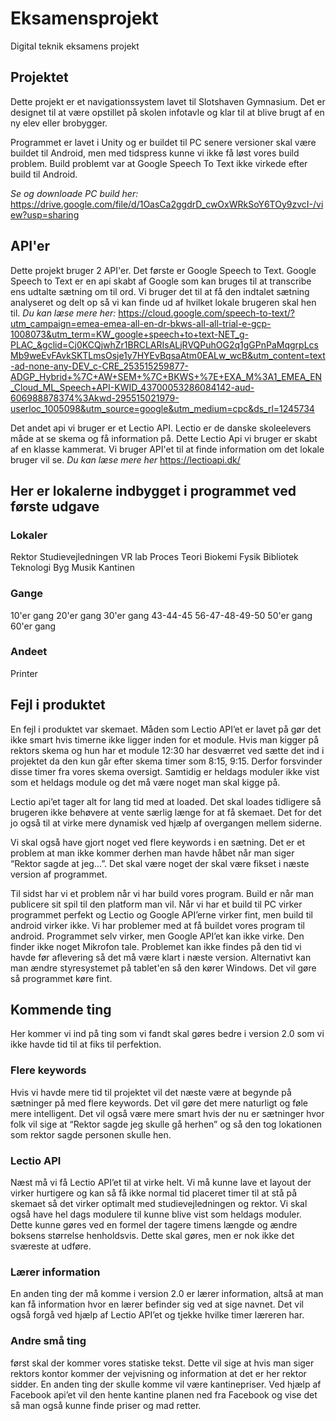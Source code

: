 # Eksamensprojekt
 Digital teknik eksamens projekt
 
## Projektet

Dette projekt er et navigationssystem lavet til Slotshaven Gymnasium. Det er designet til at være opstillet på skolen infotavle og klar til at blive brugt af en ny elev eller brobygger.

Programmet er lavet i Unity og er buildet til PC senere versioner skal være buildet til Android, men med tidspress kunne vi ikke få løst vores build problem. Build problemt var at Google Speech To Text ikke virkede efter build til Android.

*Se og downloade PC build her:*
https://drive.google.com/file/d/1OasCa2ggdrD_cwOxWRkSoY6TOy9zvcI-/view?usp=sharing

## API'er
Dette projekt bruger 2 API'er. Det første er Google Speech to Text. Google Speech to Text er en api skabt af Google som kan bruges til at transcribe ens udtalte sætning om til ord. Vi bruger det til at få den indtalet sætning analyseret og delt op så vi kan finde ud af hvilket lokale brugeren skal hen til. 
*Du kan læse mere her:*
https://cloud.google.com/speech-to-text/?utm_campaign=emea-emea-all-en-dr-bkws-all-all-trial-e-gcp-1008073&utm_term=KW_google+speech+to+text-NET_g-PLAC_&gclid=Cj0KCQjwhZr1BRCLARIsALjRVQPuhOG2q1gGPnPaMqgrpLcsMb9weEvFAvkSKTLmsOsje1y7HYEvBqsaAtm0EALw_wcB&utm_content=text-ad-none-any-DEV_c-CRE_253515259877-ADGP_Hybrid+%7C+AW+SEM+%7C+BKWS+%7E+EXA_M%3A1_EMEA_EN_Cloud_ML_Speech+API-KWID_43700053286084142-aud-606988878374%3Akwd-295515021979-userloc_1005098&utm_source=google&utm_medium=cpc&ds_rl=1245734

Det andet api vi bruger er et Lectio API. Lectio er de danske skoleelevers måde at se skema og få information på. Dette Lectio Api vi bruger er skabt af en klasse kammerat. Vi bruger API'et til at finde information om det lokale bruger vil se.
*Du kan læse mere her*
https://lectioapi.dk/

## Her er lokalerne indbygget i programmet ved første udgave

### Lokaler
Rektor
Studievejledningen
VR lab
Proces
Teori
Biokemi
Fysik
Bibliotek
Teknologi
Byg
Musik
Kantinen

### Gange
10'er gang
20'er gang
30'er gang
43-44-45
56-47-48-49-50
50'er gang
60'er gang

### Andeet
Printer

## Fejl i produktet
En fejl i produktet var skemaet. Måden som Lectio API’et er lavet på gør det ikke smart hvis timerne ikke ligger inden for et module. Hvis man kigger på rektors skema og hun har et module 12:30 har desværret ved sætte det ind i projektet da den kun går efter skema timer som 8:15, 9:15. Derfor forsvinder disse timer fra vores skema oversigt. Samtidig er heldags moduler ikke vist som et heldags module og det må være noget man skal kigge på.

Lectio api’et tager alt for lang tid med at loaded. Det skal loades tidligere så brugeren ikke behøvere at vente særlig længe for at få skemaet. Det for det jo også til at virke mere dynamisk ved hjælp af overgangen mellem siderne.

Vi skal også have gjort noget ved flere keywords i en sætning. Det er et problem at man ikke kommer derhen man havde håbet når man siger “Rektor sagde at jeg...”. Det skal være noget der skal være fikset i næste version af programmet.

Til sidst har vi et problem når vi har build vores program. Build er når man publicere sit spil til den platform man vil. Når vi har et build til PC virker programmet perfekt og Lectio og Google API’erne virker fint, men build til android virker ikke. Vi har problemer med at få buildet vores program til android. Programmet selv virker, men Google API’et kan ikke virke. Den finder ikke noget Mikrofon tale. Problemet kan ikke findes på den tid vi havde før aflevering så det må være klart i næste version. Alternativt kan man ændre styresystemet på tablet'en så den kører Windows. Det vil gøre så programmet køre fint.

## Kommende ting
Her kommer vi ind på ting som vi fandt skal gøres bedre i version 2.0 som vi ikke havde tid til at fiks til perfektion.

### Flere keywords
Hvis vi havde mere tid til projektet vil det næste være at begynde på sætninger på med flere keywords. Det vil gøre det mere naturligt og føle mere intelligent. Det vil også være mere smart hvis der nu er sætninger hvor folk vil sige at “Rektor sagde jeg skulle gå herhen” og så den tog lokationen som rektor sagde personen skulle hen.

### Lectio API
Næst må vi få Lectio API’et til at virke helt. Vi må kunne lave et layout der virker hurtigere og kan så få ikke normal tid placeret timer til at stå på skemaet så det virker optimalt med studievejledningen og rektor. Vi skal også have hel dags modulere til kunne blive vist som heldags moduler. Dette kunne gøres ved en formel der tagere timens længde og ændre boksens størrelse henholdsvis. Dette skal gøres, men er nok ikke det sværeste at udføre.

### Lærer information
En anden ting der må komme i version 2.0 er lærer information, altså at man kan få information hvor en lærer befinder sig ved at sige navnet. Det vil også forgå ved hjælp af Lectio API’et og tjekke hvilke timer læreren har.

### Andre små ting
først skal der kommer vores statiske tekst. Dette vil sige at hvis man siger rektors kontor kommer der vejvisning og information at det er her rektor sidder. En anden ting der skulle komme vil være kantinepriser. Ved hjælp af Facebook api’et vil den hente kantine planen ned fra Facebook og vise det så man også kunne finde priser og mad retter.


